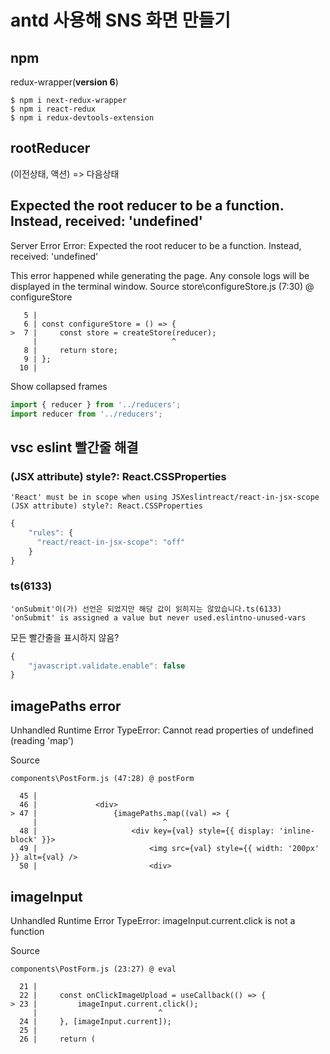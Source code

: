 # antd 사용해 SNS 화면 만들기

## npm
redux-wrapper(**version 6**)
```
$ npm i next-redux-wrapper
$ npm i react-redux
$ npm i redux-devtools-extension
```

## rootReducer

(이전상태, 액션) => 다음상태

## Expected the root reducer to be a function. Instead, received: 'undefined'
Server Error
Error: Expected the root reducer to be a function. Instead, received: 'undefined'

This error happened while generating the page. Any console logs will be displayed in the terminal window.
Source
store\configureStore.js (7:30) @ configureStore

```
   5 | 
   6 | const configureStore = () => {
>  7 |     const store = createStore(reducer);
     |                              ^
   8 |     return store;
   9 | };
  10 | 
```
Show collapsed frames

```js
import { reducer } from '../reducers';
import reducer from '../reducers';
```

## vsc eslint 빨간줄 해결

### (JSX attribute) style?: React.CSSProperties
```
'React' must be in scope when using JSXeslintreact/react-in-jsx-scope
(JSX attribute) style?: React.CSSProperties
```

```js
{
    "rules": {
      "react/react-in-jsx-scope": "off"
    }
}
```

### ts(6133)
```
'onSubmit'이(가) 선언은 되었지만 해당 값이 읽히지는 않았습니다.ts(6133)
'onSubmit' is assigned a value but never used.eslintno-unused-vars
```

모든 빨간줄을 표시하지 않음?
```js
{
    "javascript.validate.enable": false
}
```

## imagePaths error

Unhandled Runtime Error
TypeError: Cannot read properties of undefined (reading 'map')

Source

 ```
 components\PostForm.js (47:28) @ postForm

   45 | 
   46 |             <div>
> 47 |                 {imagePaths.map((val) => {
      |                            ^
   48 |                     <div key={val} style={{ display: 'inline-block' }}>
   49 |                         <img src={val} style={{ width: '200px' }} alt={val} />
   50 |                         <div>
  ```

## imageInput

Unhandled Runtime Error
TypeError: imageInput.current.click is not a function

Source
```
components\PostForm.js (23:27) @ eval

  21 | 
  22 |     const onClickImageUpload = useCallback(() => {
> 23 |         imageInput.current.click();
     |                           ^
  24 |     }, [imageInput.current]);
  25 | 
  26 |     return (
```